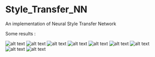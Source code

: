 # Style_Transfer_NN

An implementation of Neural Style Transfer Network

Some results :

![alt text](https://github.com/dnduong/Style_Transfer_NN/blob/main/results/Capture1.png)
![alt text](https://github.com/dnduong/Style_Transfer_NN/blob/main/results/Capture2.png)
![alt text](https://github.com/dnduong/Style_Transfer_NN/blob/main/results/Capture3.png)
![alt text](https://github.com/dnduong/Style_Transfer_NN/blob/main/results/Capture4.png)
![alt text](https://github.com/dnduong/Style_Transfer_NN/blob/main/results/Capture5.png)
![alt text](https://github.com/dnduong/Style_Transfer_NN/blob/main/results/Capture6.png)
![alt text](https://github.com/dnduong/Style_Transfer_NN/blob/main/results/Capture7.png)
![alt text](https://github.com/dnduong/Style_Transfer_NN/blob/main/results/Capture8.png)
![alt text](https://github.com/dnduong/Style_Transfer_NN/blob/main/results/Capture9.png)
